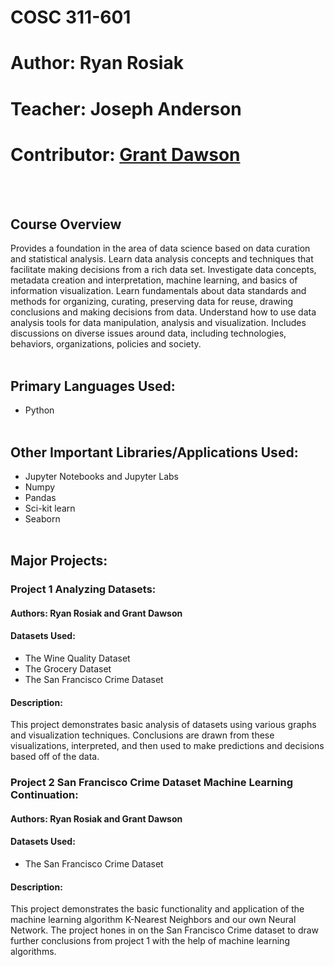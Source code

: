 # COSC 311-601
# Author: Ryan Rosiak
# Teacher: Joseph Anderson
# Contributor: [Grant Dawson](https://github.com/dawsboss)
<br /> <br />
## Course Overview
Provides a foundation in the area of data science based on data curation and statistical
analysis. Learn data analysis concepts and techniques that facilitate making decisions from a rich data set.
Investigate data concepts, metadata creation and interpretation, machine learning, and basics of information
visualization. Learn fundamentals about data standards and methods for organizing, curating, preserving
data for reuse, drawing conclusions and making decisions from data. Understand how to use data analysis
tools for data manipulation, analysis and visualization. Includes discussions on diverse issues around data,
including technologies, behaviors, organizations, policies and society.
<br /> <br />
## Primary Languages Used:
* Python
<br /> <br />
## Other Important Libraries/Applications Used:
* Jupyter Notebooks and Jupyter Labs
* Numpy
* Pandas
* Sci-kit learn
* Seaborn
<br /> <br />
## Major Projects:
### Project 1 Analyzing Datasets:
#### Authors: Ryan Rosiak and Grant Dawson
#### Datasets Used:
* The Wine Quality Dataset
* The Grocery Dataset
* The San Francisco Crime Dataset
#### Description:
This project demonstrates basic analysis of datasets using various graphs and visualization techniques. Conclusions are drawn from these visualizations, interpreted, and then used to make predictions and decisions based off of the data.
### Project 2 San Francisco Crime Dataset Machine Learning Continuation:
#### Authors: Ryan Rosiak and Grant Dawson
#### Datasets Used:
* The San Francisco Crime Dataset
#### Description:
This project demonstrates the basic functionality and application of the machine learning algorithm K-Nearest Neighbors and our own Neural Network. The project hones in on the San Francisco Crime dataset to draw further conclusions from project 1 with the help of machine learning algorithms.
